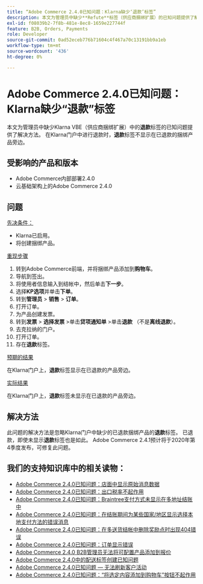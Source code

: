 ```yaml
---
title: “Adobe Commerce 2.4.0已知问题：Klarna缺少‘退款’标签”
description: 本文为管理员中缺少**Refute**标签（供应商捆绑扩展）的已知问题提供了解决方法。 当在Klarna门户网站进行退款时，已退款的捆绑产品旁边不显示**退款**标签。
exl-id: f08039b2-7f8b-481e-8ec8-1659e227744f
feature: B2B, Orders, Payments
role: Developer
source-git-commit: 0ad52eceb776b71604c4f467a70c13191bb9a1eb
workflow-type: tm+mt
source-wordcount: '436'
ht-degree: 0%

---
```


# Adobe Commerce 2.4.0已知问题：Klarna缺少“退款”标签

本文为管理员中缺少Klarna VBE（供应商捆绑扩展）中的&#x200B;**退款**&#x200B;标签的已知问题提供了解决方法。 在Klarna门户中进行退款时，**退款**&#x200B;标签不显示在已退款的捆绑产品旁边。

## 受影响的产品和版本

* Adobe Commerce内部部署2.4.0
* 云基础架构上的Adobe Commerce 2.4.0

## 问题

<u>先决条件：</u>

* Klarna已启用。
* 将创建捆绑产品。

<u>重现步骤</u>

1. 转到Adobe Commerce前端，并将捆绑产品添加到&#x200B;**购物车**。
1. 导航到签出。
1. 将使用者信息输入到结帐中，然后单击&#x200B;**下一步**。
1. 选择&#x200B;**KP选项**&#x200B;并单击&#x200B;**下单**。
1. 转到&#x200B;**管理员** > **销售** > **订单**。
1. 打开订单。
1. 为产品创建发票。
1. 转到&#x200B;**发票** > **选择发票** >单击&#x200B;**贷项通知单** >单击&#x200B;**退款** （不是&#x200B;**离线退款**）。
1. 去克拉纳的门户。
1. 打开订单。
1. 存在&#x200B;**退款**&#x200B;标签。

<u>预期的结果</u>

在Klarna门户上，**退款**&#x200B;标签显示在已退款的产品旁边。

<u>实际结果</u>

在Klarna门户上，**退款**&#x200B;标签未显示在已退款的产品旁边。

## 解决方法

此问题的解决方法是忽略Klarna门户中缺少的已退款捆绑产品的&#x200B;**退款**&#x200B;标签。 已退款，即使未显示&#x200B;**退款**&#x200B;标签也是如此。 Adobe Commerce 2.4.1预计将于2020年第4季度发布，可修复此问题。

## 我们的支持知识库中的相关读物：

* [Adobe Commerce 2.4.0已知问题：店面中显示原始消息数据](/help/troubleshooting/storefront/magento-2-4-0-issue-storefront-raw-message-data-display.md)
* [Adobe Commerce 2.4.0已知问题：出口税率不起作用](/help/troubleshooting/miscellaneous/magento-2-4-0-known-issue-export-tax-rates-does-not-work.md)
* [Adobe Commerce 2.4.0已知问题：Braintree支付方式未显示在多地址结账中](/help/troubleshooting/payments/magento-2-4-0-braintree-not-in-multiple-addresses-checkout.md)
* [Adobe Commerce 2.4.0已知问题：在结账期间为某些国家/地区显示选择本地支付方法的错误消息](/help/troubleshooting/payments/magento-2-4-0-checkout-error-selecting-local-payments.md)
* [Adobe Commerce 2.4.0已知问题：在多送货结帐中删除奖励点时出现404错误](/help/troubleshooting/storefront/magento-2-4-0-404-error-removing-rewards-points-on-multi-shipping-checkout.md)
* [Adobe Commerce 2.4.0已知问题：订单显示错误](/help/troubleshooting/storefront/magento-2-4-0-known-issue-orders-display-error.md)
* [Adobe Commerce 2.4.0 B2B管理员无法将可配置产品添加到报价](/help/troubleshooting/miscellaneous/magento-2-4-0-b2b-admin-can-t-add-configurable-product-to-quote.md)
* [Adobe Commerce 2.4.0中的配送标签创建已知问题](/help/troubleshooting/known-issues-patches-attached/shipping-labels-creation-known-issue-in-magento-2-4-0.md)
* [Adobe Commerce 2.4.0已知问题 — 无法刷新客户活动](/help/troubleshooting/miscellaneous/magento-2-4-0-refresh-on-customer-activities-does-not-work.md)
* [Adobe Commerce 2.4.0已知问题：“将选定内容添加到购物车”按钮不起作用](/help/troubleshooting/miscellaneous/magento-2-4-0-add-selections-to-my-cart-does-not-work.md)
